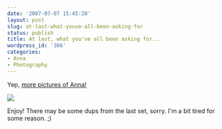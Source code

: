 ```yaml
---
date: '2007-07-07 15:45:20'
layout: post
slug: at-last-what-youve-all-been-asking-for
status: publish
title: At last, what you've all been asking for...
wordpress_id: '366'
categories:
- Anna
- Photography
---
```


Yep, [more pictures of Anna!](http://www.phfactor.net/pics/anna-2-to-4/)


[
![](http://www.phfactor.net/wp-pics/new-baby-feet.JPG)](http://www.phfactor.net/pics/anna-2-to-4/)

Enjoy! There may be some dups from the last set, sorry. I'm a bit tired for some reason. ;)
